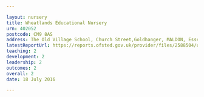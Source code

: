 ```yaml
---

layout: nursery
title: Wheatlands Educational Nursery
urn: 402052
postcode: CM9 8AS
address: The Old Village School, Church Street,Goldhanger, MALDON, Essex, CM9 8AS
latestReportUrl: https://reports.ofsted.gov.uk/provider/files/2588504/urn/402052.pdf
teaching: 2
development: 2
leadership: 2
outcomes: 2
overall: 2
date: 18 July 2016

---
```

